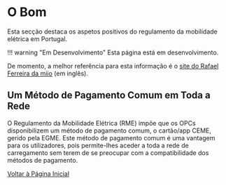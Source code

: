 # O Bom

Esta secção destaca os aspetos positivos do regulamento da mobilidade elétrica em Portugal.

!!! warning "Em Desenvolvimento"
    Esta página está em desenvolvimento.


De momento, a melhor referência para esta informação é o [site do Rafael Ferreira da miio](https://www.wikimobie.pt/understanding_mobie/what_is_mobie/) (em inglês).

## Um Método de Pagamento Comum em Toda a Rede

O Regulamento da Mobilidade Elétrica (RME) impõe que os OPCs disponibilizem um método de pagamento comum, o cartão/app CEME, gerido pela EGME. Este método de pagamento comum é uma vantagem para os utilizadores, pois permite-lhes aceder a toda a rede de carregamento sem terem de se preocupar com a compatibilidade dos métodos de pagamento. 




[Voltar à Página Inicial](../index.md)

